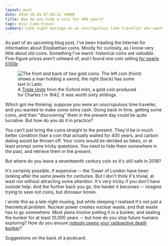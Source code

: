 ```yaml
---
layout: post
date: 2018-10-29 07:48:12 +0000
title: How do you hide a coin for 400 years?
tags: misc time-travel
summary: Late night musings on an unscrupulous time traveller who wants to cheat at archeology.
---
```


As part of an upcoming blog post, I've been trawling the Internet for information about Elizabethan coins.
Mostly for curiosity, as I know very little about old coins.
Something I've learnt: historical coins are *valuable*.
Five-figure prices aren't unheard of, and I found one coin selling [for nearly £100k](https://www.baldwin.co.uk/coins/great-britain/charles-i-triple-unite-1642.html):

<figure style="width: 400px">
  <img src="/images/2018/baldwin_charles_i_coin.jpg" alt="The front and back of two gold coins. The left coin (front) shows a man holding a sword, the right (back) has some text in Latin.">
  <figcaption>
    A <a href="https://en.wikipedia.org/wiki/Triple_Unite_(English_coin)">Triple Unite</a> from the Oxford mint, a gold coin produced for Charles&nbsp;I in 1642.
    It was worth sixty shillings.
  </figcaption>
</figure>

Which got me thinking: suppose you were an unscrupulous time traveller, and you wanted to make some extra cash.
Going back in time, getting some coins, and then "discovering" them in the present day could be quite lucrative.
But how do you do it in practice?

You can't just bring the coins straight to the present.
They'd be in much better condition than a coin that actually waited for 400 years, and carbon dating would be thrown off.
Your coins would be derided as fakes, or at least prompt some tricky questions.
You need to hide them somewhere in the past, and retrieve them in the present.

But where do you leave a seventeenth century coin so it's still safe in 2018?

It's certainly possible, if expensive -- the Tower of London have been looking after the same jewels for centuries.
But I don't think it's trivial, at least not without attracting some attention.
It's very tricky if you don't have outside help.
And the further back you go, the harder it becomes -- imagine trying to save not coins, but dinosaur bones.

I wrote this as a late night musing, but while sleeping I realised it's not just a theoretical problem.
Nuclear power creates nuclear waste, and that waste has to go somewhere.
Most plans involve putting it in a bunker, and sealing the bunker for at least 10,000 years -- but how do you stop future humans exploring?
How do you ensure [nobody opens your radioactive death bunker](https://www.damninteresting.com/this-place-is-not-a-place-of-honor/)?

Suggestions on the back of a postcard.
